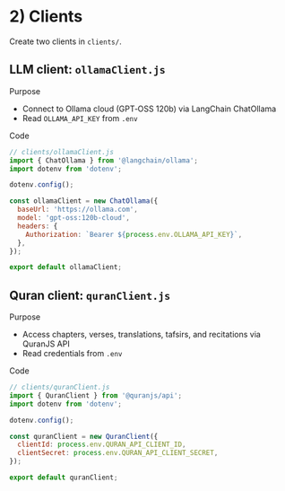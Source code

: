 # 2) Clients

Create two clients in `clients/`.

## LLM client: `ollamaClient.js`

Purpose
- Connect to Ollama cloud (GPT‑OSS 120b) via LangChain ChatOllama
- Read `OLLAMA_API_KEY` from `.env`

Code
```js
// clients/ollamaClient.js
import { ChatOllama } from '@langchain/ollama';
import dotenv from 'dotenv';

dotenv.config();

const ollamaClient = new ChatOllama({
  baseUrl: 'https://ollama.com',
  model: 'gpt-oss:120b-cloud',
  headers: {
    Authorization: `Bearer ${process.env.OLLAMA_API_KEY}`,
  },
});

export default ollamaClient;
```

## Quran client: `quranClient.js`

Purpose
- Access chapters, verses, translations, tafsirs, and recitations via QuranJS API
- Read credentials from `.env`

Code
```js
// clients/quranClient.js
import { QuranClient } from '@quranjs/api';
import dotenv from 'dotenv';

dotenv.config();

const quranClient = new QuranClient({
  clientId: process.env.QURAN_API_CLIENT_ID,
  clientSecret: process.env.QURAN_API_CLIENT_SECRET,
});

export default quranClient;
```
